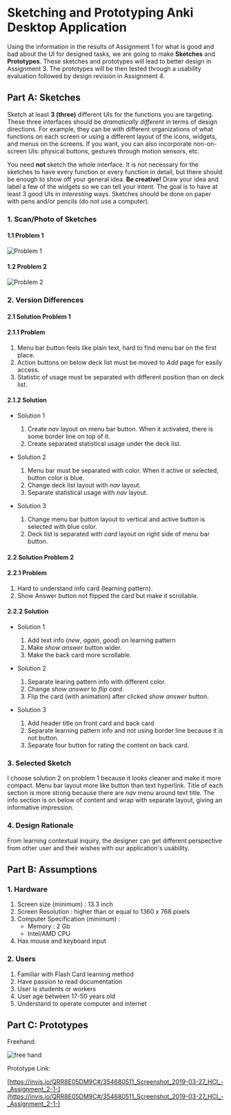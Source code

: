 # Sketching and Prototyping Anki Desktop Application

Using the information in the results of Assignment 1 for what is good and bad about the UI for designed tasks, we are going to make **Sketches** and **Prototypes**. These sketches and prototypes will lead to better design in Assignment 3. The prototypes will be then tested through a usability evaluation followed by design revision in Assignment 4.

## Part A: Sketches

Sketch at least **3 (three)** different UIs for the functions you are targeting. These three interfaces should be _dramatically different_ in terms of design directions. For example, they can be with different organizations of what functions on each screen or using a different layout of the icons, widgets, and menus on the screens. If you want, you can also incorporate non-on-screen UIs: physical buttons, gestures through motion sensors, etc.

You need **not** sketch the whole interface. It is not necessary for the sketches to have every function or every function in detail, but there should be enough to show off your general idea. **Be creative!** Draw your idea and label a few of the widgets so we can tell your intent. The goal is to have at least 3 good UIs in *interesting* ways. Sketches should be done on paper with pens and/or pencils (do not use a computer).

### 1. Scan/Photo of Sketches

#### 1.1 Problem 1

![Problem 1](images/problem-1.png)

#### 1.2 Problem 2

![Problem 2](images/problem-2.png)

### 2. Version Differences

#### 2.1 Solution Problem 1

#### 2.1.1 Problem

1. Menu bar button feels like plain text, hard to find menu bar on the first place.
2. Action buttons on below deck list must be moved to _Add_ page for easily access.
3. Statistic of usage must be separated with different position than on deck list.

#### 2.1.2 Solution

* Solution 1
    1. Create _nav_ layout on menu bar button. When it activated, there is some border line on top of it.
    2. Create separated statistical usage under the deck list.

* Solution 2
    1. Menu bar must be separated with color. When it active or selected, button color is blue.
    2. Change deck list layout with _nav_ layout.
    3. Separate statistical usage with _nav_ layout.

* Solution 3
    1. Change menu bar button layout to vertical and active button is selected with blue color.
    2. Deck list is separated with _card_ layout on right side of menu bar button.

#### 2.2 Solution Problem 2

#### 2.2.1 Problem

1. Hard to understand info card (learning pattern).
2. Show Answer button not flipped the card but make it scrollable.

#### 2.2.2 Solution

* Solution 1
    1. Add text info (_new_, _again_, _good_) on learning pattern
    2. Make _show answer_ button wider.
    3. Make the back card more scrollable.

* Solution 2
    1. Separate learing pattern info with different color.
    2. Change _show answer_ to _flip card_.
    3. Flip the card (with animation) after clicked _show answer_ button.

* Solution 3
    1. Add header title on front card and back card
    2. Separate learning pattern info and not using border line because it is not button.
    3. Separate four button for rating the content on back card.

### 3. Selected Sketch

I choose solution 2 on problem 1 because it looks cleaner and make it more compact. Menu bar layout more like button than text hyperlink. Title of each section is more strong because there are _nav_ menu around text title. The info section is on below of content and wrap with separate layout, giving an informative impression.

### 4. Design Rationale

From learning contextual inquiry, the designer can get different perspective from other user and their wishes with our application's usability.

## Part B: Assumptions

### 1. Hardware

1. Screen size (minimum) : 13.3 inch
2. Screen Resolution : higher than or equal to 1360 x 768 pixels
3. Computer Specification (minimum) :
    * Memory : 2 Gb
    * Intel/AMD CPU
4. Has mouse and keyboard input

### 2. Users

1. Familiar with Flash Card learning method
2. Have passion to read documentation
3. User is students or workers
4. User age between 17-50 years old
5. Understand to operate computer and internet

## Part C: Prototypes

Freehand:

![free hand](images/main-freehand.png)

Prototype Link:

[https://invis.io/QRR8E05DM9C#/354680511_Screenshot_2019-03-27_HCI_-_Assignment_2-1-](https://invis.io/QRR8E05DM9C#/354680511_Screenshot_2019-03-27_HCI_-_Assignment_2-1-)